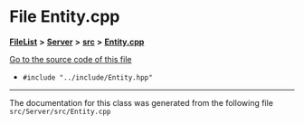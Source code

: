 

# File Entity.cpp



[**FileList**](files.md) **>** [**Server**](dir_f6675a7e1cd1d6d7f6e5e9669ead62e8.md) **>** [**src**](dir_35da1b20ef5d00fba1377c2ea4ffeb70.md) **>** [**Entity.cpp**](Server_2src_2Entity_8cpp.md)

[Go to the source code of this file](Server_2src_2Entity_8cpp_source.md)



* `#include "../include/Entity.hpp"`


































































------------------------------
The documentation for this class was generated from the following file `src/Server/src/Entity.cpp`

